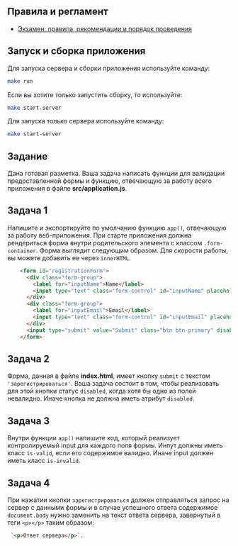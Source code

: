 ## Правила и регламент

- [Экзамен: правила, рекомендации и порядок проведения](https://hexly.notion.site/d9289c18871c44508bc7c7f05a51d94f)

## Запуск и сборка приложения
Для запуска сервера и сборки приложения используйте команду:

```bash
make run
```

Если вы хотите только запустить сборку, то используйте:

```bash
make start-server
```

Для запуска только сервера используйте команду:

```bash
make start-server
```

## Задание

Дана готовая разметка. Ваша задача написать функции для валидации предоставленной формы и функцию, отвечающую за работу всего приложения в файле **src/application.js**.

## Задача 1

Напишите и экспортируйте по умолчанию функцию `app()`, отвечающую за работу веб-приложения.
При старте приложения должна рендериться форма внутри родительского элемента с классом `.form-container`.
Форма выглядит следующим образом. Для скорости работы, вы можете добавить ее через `innerHTML`.

```html
    <form id="registrationForm">
      <div class="form-group">
        <label for="inputName">Name</label>
        <input type="text" class="form-control" id="inputName" placeholder="Введите ваше имя" name="name" required>
      </div>
      <div class="form-group">
        <label for="inputEmail">Email</label>
        <input type="text" class="form-control" id="inputEmail" placeholder="Введите email" name="email" required>
      </div>
      <input type="submit" value="Submit" class="btn btn-primary" disabled>
    </form>
```

## Задача 2

Форма, данная в файле **index.html**, имеет кнопку `submit` c текстом `'зарегистрироваться'`. Ваша задача состоит в том, чтобы реализовать для этой кнопки статус `disabled`, когда хотя бы одно из полей невалидно. Иначе кнопка не должна иметь атрибут `disabled`.

## Задача 3

Внутри функции `app()` напишите код, который реализует контролируемый input для каждого поля формы. Инпут должны иметь класс `is-valid`, если его содержимое валидно. Иначе input должен иметь класс `is-invalid`.

## Задача 4

При нажатии кнопки `зарегистрироваться` должен отправляться запрос на сервер с данными формы и в случае успешного ответа содержимое `document.body` нужно заменить на текст ответа сервера, завернутый в теги `<p></p>` таким образом:

```html
 `<p>Ответ сервера</p>`.
```
